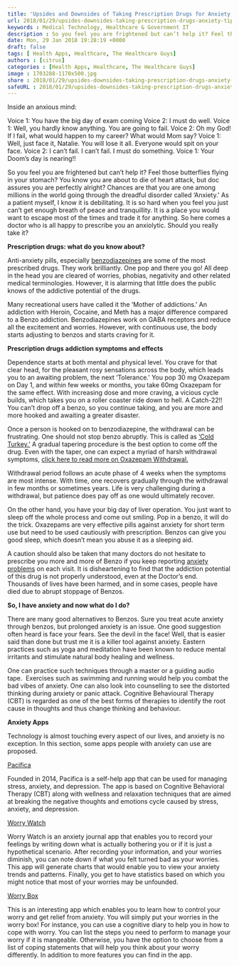 ```yaml
---
title: 'Upsides and Downsides of Taking Prescription Drugs for Anxiety, Tips, and some Apps'
url: 2018/01/29/upsides-downsides-taking-prescription-drugs-anxiety-tips/
keywords : Medical Technology, Healthcare & Government IT
description : So you feel you are frightened but can’t help it? Feel those butterflies flying in your stomach? You know you are about to die of heart attack, but doc assures you are perfectly alright? Chances are that you are one among millions in the world going through the dreadful disorder called 'Anxiety';
date: Mon, 29 Jan 2018 19:28:19 +0000
draft: false
tags: [ Health Apps, Healthcare, The Healthcare Guys]
authors : [citrus]
categories : [Health Apps, Healthcare, The Healthcare Guys]
image : 1703288-1170x500.jpg
share : 2018/01/29/upsides-downsides-taking-prescription-drugs-anxiety-tips/
safeURL : 2018/01/29/upsides-downsides-taking-prescription-drugs-anxiety-tips/
---
```


Inside an anxious mind: 

Voice 1: You have the big day of exam coming 
Voice 2: I must do well. Voice 1: Well, you hardly know anything. You are going to fail. 
Voice 2: Oh my God! If I fail, what would happen to my career? What would Mom say? 
Voice 1: Well, just face it, Natalie. You will lose it all. Everyone would spit on your face. 
Voice 2: I can’t fail. I can’t fail. I must do something. 
Voice 1: Your Doom’s day is nearing!! 

So you feel you are frightened but can’t help it? Feel those butterflies flying in your stomach? You know you are about to die of heart attack, but doc assures you are perfectly alright? Chances are that you are one among millions in the world going through the dreadful disorder called ‘Anxiety.' As a patient myself, I know it is debilitating. It is so hard when you feel you just can’t get enough breath of peace and tranquillity. It is a place you would want to escape most of the times and trade it for anything. So here comes a doctor who is all happy to prescribe you an anxiolytic. Should you really take it? 

**Prescription drugs: what do you know about?** 

Anti-anxiety pills, especially [benzodiazepines](https://www.drugs.com/drug-class/benzodiazepines.html) are some of the most prescribed drugs. They work brilliantly. One pop and there you go! All deep in the head you are cleared of worries, phobias, negativity and other related medical terminologies. However, it is alarming that little does the public knows of the addictive potential of the drugs.

Many recreational users have called it the ‘Mother of addictions.' An addiction with Heroin, Cocaine, and Meth has a major difference compared to a Benzo addiction. Benzodiazepines work on GABA receptors and reduce all the excitement and worries. However, with continuous use, the body starts adjusting to benzos and starts craving for it.

**Prescription drugs addiction symptoms and effects** 

Dependence starts at both mental and physical level. You crave for that clear head, for the pleasant rosy sensations across the body, which leads you to an awaiting problem, the next ‘Tolerance.' You pop 30 mg Oxazepam on Day 1, and within few weeks or months, you take 60mg Oxazepam for the same effect. With increasing dose and more craving, a vicious cycle builds, which takes you on a roller coaster ride down to hell. A Catch-22!!  You can’t drop off a benzo, so you continue taking, and you are more and more hooked and awaiting a greater disaster. 

Once a person is hooked on to benzodiazepine, the withdrawal can be frustrating. One should not stop benzo abruptly. This is called as [‘Cold Turkey.’](https://en.wikipedia.org/wiki/Cold_turkey) A gradual tapering procedure is the best option to come off the drug. Even with the taper, one can expect a myriad of harsh withdrawal symptoms, [click here to read more on Oxazepam Withdrawal.](https://addictiontosobriety.com) 

Withdrawal period follows an acute phase of 4 weeks when the symptoms are most intense. With time, one recovers gradually through the withdrawal in few months or sometimes years. Life is very challenging during a withdrawal, but patience does pay off as one would ultimately recover. 

On the other hand, you have your big day of liver operation. You just want to sleep off the whole process and come out smiling. Pop in a benzo, it will do the trick. Oxazepams are very effective pills against anxiety for short term use but need to be used cautiously with prescription. Benzos can give you good sleep, which doesn’t mean you abuse it as a sleeping aid. 

A caution should also be taken that many doctors do not hesitate to prescribe you more and more of Benzo if you keep reporting [anxiety problems](https://www.nimh.nih.gov/health/topics/anxiety-disorders/index.shtml) on each visit. It is disheartening to find that the addiction potential of this drug is not properly understood, even at the Doctor’s end. Thousands of lives have been harmed, and in some cases, people have died due to abrupt stoppage of Benzos.

 **So, I have anxiety and now what do I do?**

  There are many good alternatives to Benzos. Sure you treat acute anxiety through benzos, but prolonged anxiety is an issue. One good suggestion often heard is face your fears. See the devil in the face! Well, that is easier said than done but trust me it is a killer tool against anxiety. Eastern practices such as yoga and meditation have been known to reduce mental irritants and stimulate natural body healing and wellness. 

 One can practice such techniques through a master or a guiding audio tape.  Exercises such as swimming and running would help you combat the bad vibes of anxiety. One can also look into counselling to see the distorted thinking during anxiety or panic attack. Cognitive Behavioural Therapy (CBT) is regarded as one of the best forms of therapies to identify the root cause in thoughts and thus change thinking and behaviour.

 **Anxiety Apps** 

 Technology is almost touching every aspect of our lives, and anxiety is no exception. In this section, some apps people with anxiety can use are proposed. 

[Pacifica](http://www.thinkpacifica.com/#tour) 

Founded in 2014, Pacifica is a self-help app that can be used for managing stress, anxiety, and depression. The app is based on Cognitive Behavioral Therapy (CBT) along with wellness and relaxation techniques that are aimed at breaking the negative thoughts and emotions cycle caused by stress, anxiety, and depression. 

[Worry Watch](http://worrywatch.com/) 

Worry Watch is an anxiety journal app that enables you to record your feelings by writing down what is actually bothering you or if it is just a hypothetical scenario. After recording your information, and your worries diminish, you can note down if what you felt turned bad as your worries. This app will generate charts that would enable you to view your anxiety trends and patterns. Finally, you get to have statistics based on which you might notice that most of your worries may be unfounded. 

[Worry Box](https://play.google.com/store/apps/details?id=com.excelatlife.worrybox&hl=en) 

This is an interesting app which enables you to learn how to control your worry and get relief from anxiety. You will simply put your worries in the worry box! For instance, you can use a cognitive diary to help you in how to cope with worry. You can list the steps you need to perform to manage your worry if it is mangeable. Otherwise, you have the option to choose from a list of coping statements that will help you think about your worry differently. In addition to more features you can find in the app.
